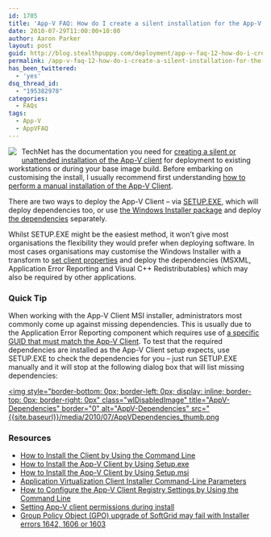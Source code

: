 ```yaml
---
id: 1705
title: 'App-V FAQ: How do I create a silent installation for the App-V Client?'
date: 2010-07-29T11:00:00+10:00
author: Aaron Parker
layout: post
guid: http://blog.stealthpuppy.com/deployment/app-v-faq-12-how-do-i-create-a-silent-installation-for-the-app-v-client
permalink: /app-v-faq-12-how-do-i-create-a-silent-installation-for-the-app-v-client/
has_been_twittered:
  - 'yes'
dsq_thread_id:
  - "195382978"
categories:
  - FAQs
tags:
  - App-V
  - AppVFAQ
---
```

<img style="margin: 0px 10px 5px 0px; display: inline" align="left" src="{{site.baseurl}}/media/2010/06/AppVFAQLogo.png" />

TechNet has the documentation you need for [creating a silent or unattended installation of the App-V client](http://technet.microsoft.com/library/ee956917.aspx) for deployment to existing workstations or during your base image build. Before embarking on customising the install, I usually recommend first understanding [how to perform a manual installation of the App-V Client](http://technet.microsoft.com/library/cc817122.aspx).

There are two ways to deploy the App-V Client – via [SETUP.EXE](http://technet.microsoft.com/library/ee956911.aspx), which will deploy dependencies too, or use [the Windows Installer package](http://technet.microsoft.com/library/ee956914.aspx) and deploy [the dependencies]({{site.baseurl}}/deployment/app-v-faq-11-what-are-the-dependencies-of-the-app-v-client) separately.

Whilst SETUP.EXE might be the easiest method, it won’t give most organisations the flexibility they would prefer when deploying software. In most cases organisations may customise the Windows Installer with a transform to [set client properties](http://technet.microsoft.com/en-us/library/cc843737.aspx) and deploy the dependencies (MSXML, Application Error Reporting and Visual C++ Redistributables) which may also be required by other applications.

### Quick Tip

When working with the App-V Client MSI installer, administrators most commonly come up against missing dependencies. This is usually due to the Application Error Reporting component which requires use of [a specific GUID that must match the App-V Client](http://technet.microsoft.com/en-us/library/ee956914.aspx). To test that the required dependencies are installed as the App-V Client setup expects, use SETUP.EXE to check the dependencies for you – just run SETUP.EXE manually and it will stop at the following dialog box that will list missing dependencies:

[<img style="border-bottom: 0px; border-left: 0px; display: inline; border-top: 0px; border-right: 0px" class="wlDisabledImage" title="AppV-Dependencies" border="0" alt="AppV-Dependencies" src="{{site.baseurl}}/media/2010/07/AppVDependencies_thumb.png]({{site.baseurl}}/media/2010/07/AppVDependencies.png)

### Resources

  * [How to Install the Client by Using the Command Line](http://technet.microsoft.com/library/ee956917.aspx)
  * [How to Install the App-V Client by Using Setup.exe](http://technet.microsoft.com/library/ee956911.aspx)
  * [How to Install the App-V Client by Using Setup.msi](http://technet.microsoft.com/library/ee956914.aspx)
  * [Application Virtualization Client Installer Command-Line Parameters](http://technet.microsoft.com/library/cc843737.aspx)
  * [How to Configure the App-V Client Registry Settings by Using the Command Line](http://technet.microsoft.com/library/cc843710.aspx)
  * [Setting App-V client permissions during install]({{site.baseurl}}/deployment/setting-app-v-client-permissions-during-install)
  * [Group Policy Object (GPO) upgrade of SoftGrid may fail with Installer errors 1642, 1606 or 1603](http://blogs.technet.com/b/appv/archive/2009/01/27/group-policy-object-gpo-upgrade-of-softgrid-may-fail-with-installer-errors-1642-1606-or-1603.aspx)